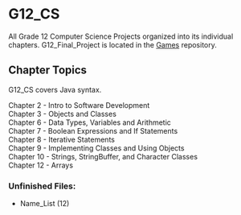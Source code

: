 # G12_CS
All Grade 12 Computer Science Projects organized into its individual chapters. G12_Final_Project is located in the [Games](https://github.com/forrestywang/Games) repository.

## Chapter Topics

G12_CS covers Java syntax.

  Chapter 2 - Intro to Software Development  
  Chapter 3 - Objects and Classes    
  Chapter 6 - Data Types, Variables and Arithmetic  
  Chapter 7 - Boolean Expressions and If Statements  
  Chapter 8 - Iterative Statements  
  Chapter 9 - Implementing Classes and Using Objects  
  Chapter 10 - Strings, StringBuffer, and Character Classes  
  Chapter 12 - Arrays  

### Unfinished Files:
- Name_List (12)
